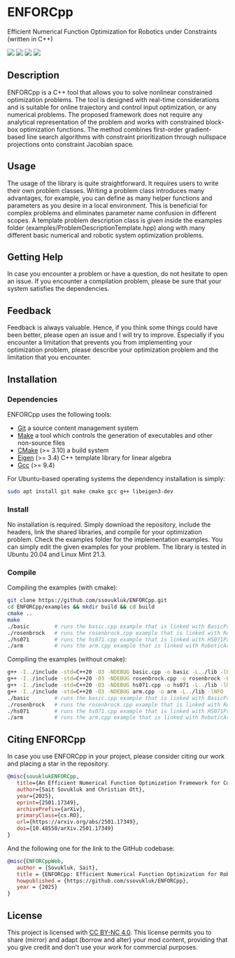 # ENFORCpp
Efficient Numerical Function Optimization for Robotics under Constraints (written in C++)

[![][badge-license]](https://creativecommons.org/licenses/by-nc/4.0/)
[![][badge-OS]](https://linuxmint.com/)
[![][badge-language]]()
[![][badge-cpu]]()

<!--[![Zenodo](https://zenodo.org/badge/doi/10.5281/zenodo.10332.png)](http://zenodo.org/record/10332)-->


Description
-------------
ENFORCpp is a C++ tool that allows you to solve nonlinear constrained optimization problems. The tool is designed with real-time considerations 
and is suitable for online trajectory and control input optimization, or any numerical problems. The proposed framework does not require any analytical representation 
of the problem and works with constrained block-box optimization functions. The method combines first-order gradient-based line search algorithms with 
constraint prioritization through nullspace projections onto constraint Jacobian space.

Usage
-------------
The usage of the library is quite straightforward. It requires users to write their own problem classes. Writing a problem class introduces many advantages, for example, 
you can define as many helper functions and parameters as you desire in a local environment. This is beneficial for complex problems and eliminates parameter name confusion in 
different scopes. A template problem description class is given inside the examples folder (examples/ProblemDescriptionTemplate.hpp) along with many different basic numerical and robotic system optimization problems.

Getting Help
------------
In case you encounter a problem or have a question, do not hesitate to open an issue. If you encounter a compilation problem, please be sure that your system satisfies the dependencies.

Feedback
------------
Feedback is always valuable. Hence, if you think some things could have been better, please open an issue and I will try to improve. 
Especially if you encounter a limitation that prevents you from implementing your optimization problem, please describe your optimization problem and the limitation that you encounter.

Installation
--------------------------------
### Dependencies
ENFORCpp uses the following tools:

 * [Git][] a source content management system
 * [Make][] a tool which controls the generation of executables and other non-source files
 * [CMake][] (>= 3.10) a build system
 * [Eigen][] (>= 3.4) C++ template library for linear algebra
 * [Gcc][] (>= 9.4)

For Ubuntu-based operating systems the dependency installation is simply:
```sh
sudo apt install git make cmake gcc g++ libeigen3-dev
```

### Install
No installation is required. Simply download the repository, include the headers, link the shared libraries, and compile for your optimization problem. Check the examples folder for the implementation examples.
You can simply edit the given examples for your problem. The library is tested in Ubuntu 20.04 and Linux Mint 21.3.

### Compile
Compiling the examples (with cmake):

```sh
git clone https://github.com/ssovukluk/ENFORCpp.git
cd ENFORCpp/examples && mkdir build && cd build
cmake ..
make
./basic        # runs the basic.cpp example that is linked with BasicProblemDescription.hpp
./rosenbrock   # runs the rosenbrock.cpp example that is linked with RosenbrockProblemDescription.hpp
./hs071        # runs the hs071.cpp example that is linked with HS071ProblemDescription.hpp
./arm          # runs the arm.cpp example that is linked with RoboticArmProblemDescription.hpp
```

Compiling the examples (without cmake):
```sh
g++ -I../include -std=C++20 -O3 -NDEBUG basic.cpp -o basic -L../lib -lNFO
g++ -I../include -std=C++20 -O3 -NDEBUG rosenbrock.cpp -o rosenbrock -L../lib -lNFO
g++ -I../include -std=C++20 -O3 -NDEBUG hs071.cpp -o hs071 -L../lib -lNFO
g++ -I../include -std=C++20 -O3 -NDEBUG arm.cpp -o arm -L../lib -lNFO
./basic        # runs the basic.cpp example that is linked with BasicProblemDescription.hpp
./rosenbrock   # runs the rosenbrock.cpp example that is linked with RosenbrockProblemDescription.hpp
./hs071        # runs the hs071.cpp example that is linked with HS071ProblemDescription.hpp
./arm          # runs the arm.cpp example that is linked with RoboticArmProblemDescription.hpp
```

Citing ENFORCpp
--------------------------------
In case you use ENFORCpp in your project, please consider citing our work and placing a star in the repository.

```bibtex
@misc{sovuklukENFORCpp,
   title={An Efficient Numerical Function Optimization Framework for Constrained Nonlinear Robotic Problems}, 
   author={Sait Sovukluk and Christian Ott},
   year={2025},
   eprint={2501.17349},
   archivePrefix={arXiv},
   primaryClass={cs.RO},
   url={https://arxiv.org/abs/2501.17349},
   doi={10.48550/arXiv.2501.17349}
}
```
And the following one for the link to the GitHub codebase:
```bibtex
@misc{ENFORCppWeb,
   author = {Sovukluk, Sait},
   title = {ENFORCpp: Efficient Numerical Function Optimization for Robotics under Constraints},
   howpublished = {https://github.com/ssovukluk/ENFORCpp},
   year = {2025}
}
```

License
--------------------------------
This project is licensed with [CC BY-NC 4.0](https://creativecommons.org/licenses/by-nc/4.0/). This license permits you to share (mirror) and adapt (borrow and alter) your mod content, providing that you give credit and don't use your work for commercial purposes.


[badge-license]: https://img.shields.io/badge/license-CC_BY--NC_4.0-green
[badge-OS]: https://img.shields.io/badge/OS-Linux-blue
[badge-language]: https://img.shields.io/badge/Language-C++-blue
[badge-cpu]: https://img.shields.io/badge/CPU-x64-blue

[CMake]: http://www.cmake.org/
[Make]: https://www.gnu.org/software/make/
[Eigen]: https://gitlab.com/libeigen/eigen/-/releases
[Git]: http://git-scm.com/
[Gcc]: https://gcc.gnu.org/
